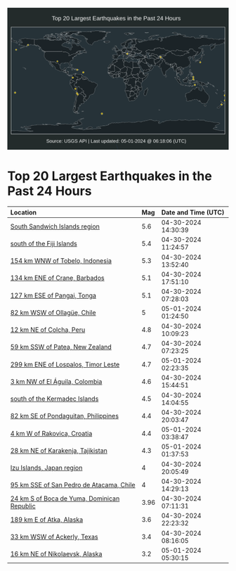 ![Map](./map.png)

# Top 20 Largest Earthquakes in the Past 24 Hours

| Location | Mag | Date and Time (UTC) |
|:---|:---|:---|
| [South Sandwich Islands region](https://earthquake.usgs.gov/earthquakes/eventpage/us6000mv76) | 5.6 | 04-30-2024 14:30:39 |
| [south of the Fiji Islands](https://earthquake.usgs.gov/earthquakes/eventpage/us6000mv68) | 5.4 | 04-30-2024 11:24:57 |
| [154 km WNW of Tobelo, Indonesia](https://earthquake.usgs.gov/earthquakes/eventpage/us6000mv6r) | 5.3 | 04-30-2024 13:52:40 |
| [134 km ENE of Crane, Barbados](https://earthquake.usgs.gov/earthquakes/eventpage/us6000mva0) | 5.1 | 04-30-2024 17:51:10 |
| [127 km ESE of Pangai, Tonga](https://earthquake.usgs.gov/earthquakes/eventpage/us6000mv4n) | 5.1 | 04-30-2024 07:28:03 |
| [82 km WSW of Ollagüe, Chile](https://earthquake.usgs.gov/earthquakes/eventpage/us6000mvda) | 5 | 05-01-2024 01:24:50 |
| [12 km NE of Colcha, Peru](https://earthquake.usgs.gov/earthquakes/eventpage/us6000mv5r) | 4.8 | 04-30-2024 10:09:23 |
| [59 km SSW of Patea, New Zealand](https://earthquake.usgs.gov/earthquakes/eventpage/us6000mv4m) | 4.7 | 04-30-2024 07:23:25 |
| [299 km ENE of Lospalos, Timor Leste](https://earthquake.usgs.gov/earthquakes/eventpage/us6000mvdq) | 4.7 | 05-01-2024 02:23:35 |
| [3 km NW of El Águila, Colombia](https://earthquake.usgs.gov/earthquakes/eventpage/us6000mv7u) | 4.6 | 04-30-2024 15:44:51 |
| [south of the Kermadec Islands](https://earthquake.usgs.gov/earthquakes/eventpage/us6000mv6w) | 4.5 | 04-30-2024 14:04:55 |
| [82 km SE of Pondaguitan, Philippines](https://earthquake.usgs.gov/earthquakes/eventpage/us6000mvb2) | 4.4 | 04-30-2024 20:03:47 |
| [4 km W of Rakovica, Croatia](https://earthquake.usgs.gov/earthquakes/eventpage/us6000mvdz) | 4.4 | 05-01-2024 03:38:47 |
| [28 km NE of Karakenja, Tajikistan](https://earthquake.usgs.gov/earthquakes/eventpage/us6000mvde) | 4.3 | 05-01-2024 01:37:53 |
| [Izu Islands, Japan region](https://earthquake.usgs.gov/earthquakes/eventpage/us6000mvb0) | 4 | 04-30-2024 20:05:49 |
| [95 km SSE of San Pedro de Atacama, Chile](https://earthquake.usgs.gov/earthquakes/eventpage/us6000mv73) | 4 | 04-30-2024 14:29:13 |
| [24 km S of Boca de Yuma, Dominican Republic](https://earthquake.usgs.gov/earthquakes/eventpage/pr2024121000) | 3.96 | 04-30-2024 07:11:31 |
| [189 km E of Atka, Alaska](https://earthquake.usgs.gov/earthquakes/eventpage/us6000mvc6) | 3.6 | 04-30-2024 22:23:32 |
| [33 km WSW of Ackerly, Texas](https://earthquake.usgs.gov/earthquakes/eventpage/tx2024ilwt) | 3.4 | 04-30-2024 08:16:05 |
| [16 km NE of Nikolaevsk, Alaska](https://earthquake.usgs.gov/earthquakes/eventpage/ak0245lupywh) | 3.2 | 05-01-2024 05:30:15 |
